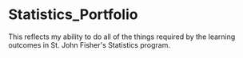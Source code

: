 # Statistics_Portfolio
This reflects my ability to do all of the things required by the learning outcomes in St. John Fisher's Statistics program.
